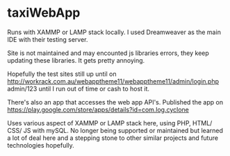 # taxiWebApp
Runs with XAMMP or LAMP stack locally. I used Dreamweaver as the main IDE with their testing server.

Site is not maintained and may encounted js libraries errors, they keep updating these libraries. It gets pretty annoying.

Hopefully the test sites still up until on http://workrack.com.au/webapptheme11/webapptheme11/admin/login.php admin/123 until I run out of time or cash to host it.

There's also an app that accesses the web app API's. Published the app on https://play.google.com/store/apps/details?id=com.log.cyclone

Uses various aspect of XAMMP or LAMP stack here, using PHP, HTML/ CSS/ JS with mySQL. No longer being supported or maintained but learned a lot of deal here and a stepping stone to other similar projects and future technologies hopefully.
